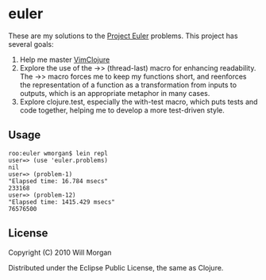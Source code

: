 # euler

These are my solutions to the [Project Euler](http://projecteuler.net)
problems. This project has several goals:

1. Help me master [VimClojure](http://kotka.de/projects/clojure/vimclojure.html)
2. Explore the use of the ->> (thread-last) macro for enhancing readability.
The ->> macro forces me to keep my functions short, and reenforces the
representation of a function as a transformation from inputs to outputs, which
is an appropriate metaphor in many cases.
3. Explore clojure.test, especially the with-test macro, which puts tests and
code together, helping me to develop a more test-driven style.

## Usage

    roo:euler wmorgan$ lein repl
    user=> (use 'euler.problems)
    nil
    user=> (problem-1)
    "Elapsed time: 16.784 msecs"
    233168
    user=> (problem-12)
    "Elapsed time: 1415.429 msecs"
    76576500

## License

Copyright (C) 2010 Will Morgan

Distributed under the Eclipse Public License, the same as Clojure.
